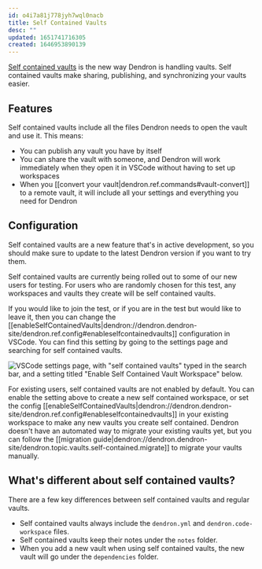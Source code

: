 ```yaml
---
id: o4i7a81j778jyh7wql0nacb
title: Self Contained Vaults
desc: ""
updated: 1651741716305
created: 1646953890139
---
```


[Self contained vaults](https://docs.dendron.so/notes/aOOBYTowLEKJDEtLWFiHb/) is
the new way Dendron is handling vaults. Self contained vaults make sharing,
publishing, and synchronizing your vaults easier.

## Features

Self contained vaults include all the files Dendron needs to open the vault and use it. This means:

- You can publish any vault you have by itself
- You can share the vault with someone, and Dendron will work immediately when they open it in VSCode without having to set up workspaces
- When you [[convert your vault|dendron.ref.commands#vault-convert]] to a remote vault, it will include all your settings and everything you need for Dendron

## Configuration

Self contained vaults are a new feature that's in active development, so you should make sure to update to the latest Dendron version if you want to try them.

Self contained vaults are currently being rolled out to some of our new users
for testing. For users who are randomly chosen for this test, any workspaces and
vaults they create will be self contained vaults.

If you would like to join the test, or if you are in the test but would like to
leave it, then you can change the
[[enableSelfContainedVaults|dendron://dendron.dendron-site/dendron.ref.config#enableselfcontainedvaults]]
configuration in VSCode. You can find this setting by going to the settings page and searching for self contained vaults.

![VSCode settings page, with "self contained vaults" typed in the search bar, and a setting titled "Enable Self Contained Vault Workspace" below.](https://org-dendron-public-assets.s3.amazonaws.com/images/self-contained-vaults-settings.png)

For existing users, self contained vaults are not enabled by default. You can
enable the setting above to create a new self contained workspace, or set the
config
[[enableSelfContainedVaults|dendron://dendron.dendron-site/dendron.ref.config#enableselfcontainedvaults]]
in your existing workspace to make any new vaults you create self contained.
Dendron doesn't have an automated way to migrate your existing vaults yet, but
you can follow the [[migration guide|dendron://dendron.dendron-site/dendron.topic.vaults.self-contained.migrate]] to migrate your vaults manually.

## What's different about self contained vaults?

There are a few key differences between self contained vaults and regular vaults.

- Self contained vaults always include the `dendron.yml` and `dendron.code-workspace` files.
- Self contained vaults keep their notes under the `notes` folder.
- When you add a new vault when using self contained vaults, the new vault will go under the `dependencies` folder.
